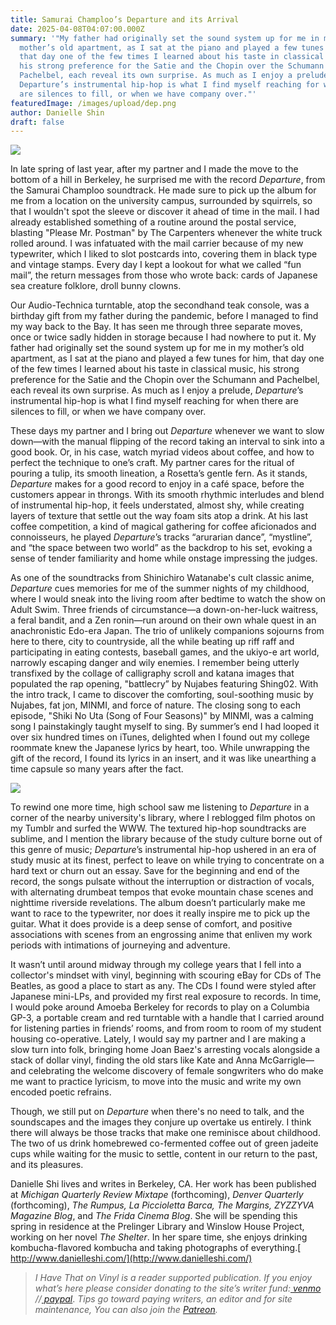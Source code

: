 ```yaml
---
title: Samurai Champloo’s Departure and its Arrival
date: 2025-04-08T04:07:00.000Z
summary: '"My father had originally set the sound system up for me in my
  mother’s old apartment, as I sat at the piano and played a few tunes for him,
  that day one of the few times I learned about his taste in classical music,
  his strong preference for the Satie and the Chopin over the Schumann and
  Pachelbel, each reveal its own surprise. As much as I enjoy a prelude,
  Departure’s instrumental hip-hop is what I find myself reaching for when there
  are silences to fill, or when we have company over."'
featuredImage: /images/upload/dep.png
author: Danielle Shin 
draft: false
---
```

![](/images/upload/dep.png)

In late spring of last year, after my partner and I made the move to the bottom of a hill in Berkeley, he surprised me with the record *Departure*, from the Samurai Champloo soundtrack. He made sure to pick up the album for me from a location on the university campus, surrounded by squirrels, so that I wouldn't spot the sleeve or discover it ahead of time in the mail. I had already established something of a routine around the postal service, blasting "Please Mr. Postman" by The Carpenters whenever the white truck rolled around. I was infatuated with the mail carrier because of my new typewriter, which I liked to slot postcards into, covering them in black type and vintage stamps. Every day I kept a lookout for what we called “fun mail”, the return messages from those who wrote back: cards of Japanese sea creature folklore, droll bunny clowns. 

Our Audio-Technica turntable, atop the secondhand teak console, was a birthday gift from my father during the pandemic, before I managed to find my way back to the Bay. It has seen me through three separate moves, once or twice sadly hidden in storage because I had nowhere to put it. My father had originally set the sound system up for me in my mother’s old apartment, as I sat at the piano and played a few tunes for him, that day one of the few times I learned about his taste in classical music, his strong preference for the Satie and the Chopin over the Schumann and Pachelbel, each reveal its own surprise. As much as I enjoy a prelude, *Departure*’s instrumental hip-hop is what I find myself reaching for when there are silences to fill, or when we have company over.

These days my partner and I bring out *Departure* whenever we want to slow down—with the manual flipping of the record taking an interval to sink into a good book. Or, in his case, watch myriad videos about coffee, and how to perfect the technique to one’s craft. My partner cares for the ritual of pouring a tulip, its smooth lineation, a Rosetta’s gentle fern. As it stands, *Departure* makes for a good record to enjoy in a café space, before the customers appear in throngs. With its smooth rhythmic interludes and blend of instrumental hip-hop, it feels understated, almost shy, while creating layers of texture that settle out the way foam sits atop a drink. At his last coffee competition, a kind of magical gathering for coffee aficionados and connoisseurs, he played *Departure*’s tracks “arurarian dance”, “mystline”, and “the space between two world” as the backdrop to his set, evoking a sense of tender familiarity and home while onstage impressing the judges.

As one of the soundtracks from Shinichiro Watanabe's cult classic anime, *Departure* cues memories for me of the summer nights of my childhood, where I would sneak into the living room after bedtime to watch the show on Adult Swim. Three friends of circumstance—a down-on-her-luck waitress, a feral bandit, and a Zen ronin—run around on their own whale quest in an anachronistic Edo-era Japan. The trio of unlikely companions sojourns from here to there, city to countryside, all the while beating up riff raff and participating in eating contests, baseball games, and the ukiyo-e art world, narrowly escaping danger and wily enemies. I remember being utterly transfixed by the collage of calligraphy scroll and katana images that populated the rap opening, "battlecry” by Nujabes featuring Shing02. With the intro track, I came to discover the comforting, soul-soothing music by Nujabes, fat jon, MINMI, and force of nature. The closing song to each episode, "Shiki No Uta (Song of Four Seasons)" by MINMI, was a calming song I painstakingly taught myself to sing. By summer’s end I had looped it over six hundred times on iTunes, delighted when I found out my college roommate knew the Japanese lyrics by heart, too. While unwrapping the gift of the record, I found its lyrics in an insert, and it was like unearthing a time capsule so many years after the fact.

![](/images/upload/53799424630_71c8325b3b_c-1-.jpg)

To rewind one more time, high school saw me listening to *Departure* in a corner of the nearby university's library, where I reblogged film photos on my Tumblr and surfed the WWW. The textured hip-hop soundtracks are sublime, and I mention the library because of the study culture borne out of this genre of music; *Departure*’s instrumental hip-hop ushered in an era of study music at its finest, perfect to leave on while trying to concentrate on a hard text or churn out an essay. Save for the beginning and end of the record, the songs pulsate without the interruption or distraction of vocals, with alternating drumbeat tempos that evoke mountain chase scenes and nighttime riverside revelations. The album doesn’t particularly make me want to race to the typewriter, nor does it really inspire me to pick up the guitar. What it does provide is a deep sense of comfort, and positive associations with scenes from an engrossing anime that enliven my work periods with intimations of journeying and adventure.

It wasn’t until around midway through my college years that I fell into a collector's mindset with vinyl, beginning with scouring eBay for CDs of The Beatles, as good a place to start as any. The CDs I found were styled after Japanese mini-LPs, and provided my first real exposure to records. In time, I would poke around Amoeba Berkeley for records to play on a Columbia GP-3, a portable cream and red turntable with a handle that I carried around for listening parties in friends’ rooms, and from room to room of my student housing co-operative. Lately, I would say my partner and I are making a slow turn into folk, bringing home Joan Baez's arresting vocals alongside a stack of dollar vinyl, finding the old stars like Kate and Anna McGarrigle—and celebrating the welcome discovery of female songwriters who do make me want to practice lyricism, to move into the music and write my own encoded poetic refrains. 

Though, we still put on *Departure* when there's no need to talk, and the soundscapes and the images they conjure up overtake us entirely. I think there will always be those tracks that make one reminisce about childhood. The two of us drink homebrewed co-fermented coffee out of green jadeite cups while waiting for the music to settle, content in our return to the past, and its pleasures.

Danielle Shi lives and writes in Berkeley, CA. Her work has been published at *Michigan Quarterly Review Mixtape* (forthcoming), *Denver Quarterly* (forthcoming), *The Rumpus, La Piccioletta Barca, The Margins, ZYZZYVA Magazine Blog*, and *The Frida Cinema Blog*. She will be spending this spring in residence at the Prelinger Library and Winslow House Project, working on her novel *The Shelter*. In her spare time, she enjoys drinking kombucha-flavored kombucha and taking photographs of everything.[ http://www.danielleshi.com/](http://www.danielleshi.com/)

> [](http://www.danielleshi.com/)*I Have That on Vinyl is a reader supported publication. If you enjoy what’s here please consider donating to the site’s writer fund:[ venmo](https://account.venmo.com/u/Michele-Catalano2659) //[ paypal](https://www.paypal.com/paypalme/goingitaloneny?country.x=US&locale.x=en_US)*. *Tips go toward paying writers, an editor and for site maintenance, You can also join the [Patreon](https://www.patreon.com/c/IHaveThatonVinyl).*

